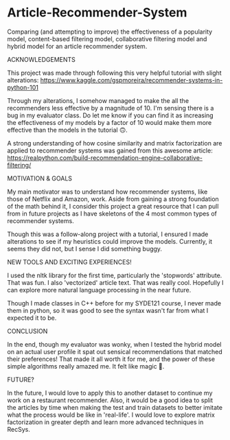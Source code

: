 # Article-Recommender-System
Comparing (and attempting to improve) the effectiveness of a popularity model, content-based filtering model, collaborative filtering model and hybrid model for an article recommender system.

ACKNOWLEDGEMENTS

This project was made through following this very helpful tutorial with slight alterations: https://www.kaggle.com/gspmoreira/recommender-systems-in-python-101

Through my alterations, I somehow managed to make the all the recommenders less effective by a magnitude of 10. I'm sensing there is a bug in my evaluator class. Do let me know if you can find it as increasing the effectiveness of my models by a factor of 10 would make them more effective than the models in the tutorial 🙃.

A strong understanding of how cosine similarity and matrix factorization are applied to recommender systems was gained from this awesome article: https://realpython.com/build-recommendation-engine-collaborative-filtering/

MOTIVATION & GOALS

My main motivator was to understand how recommender systems, like those of Netflix and Amazon, work. Aside from gaining a strong foundation of the math behind it, I consider this project a great resource that I can pull from in future projects as I have skeletons of the 4 most common types of recommender systems.

Though this was a follow-along project with a tutorial, I ensured I made alterations to see if my heuristics could improve the models. Currently, it seems they did not, but I sense I did something buggy.

NEW TOOLS AND EXCITING EXPERIENCES!

I used the nltk library for the first time, particularly the 'stopwords' attribute. That was fun. I also 'vectorized' article text. That was really cool. Hopefully I can explore more natural language processing in the near future.

Though I made classes in C++ before for my SYDE121 course, I never made them in python, so it was good to see the syntax wasn't far from what I expected it to be.

CONCLUSION

In the end, though my evaluator was wonky, when I tested the hybrid model on an actual user profile it spat out sensical recommendations that matched their preferences! That made it all worth it for me, and the power of these simple algorithms really amazed me. It felt like magic 🤯.

FUTURE?

In the future, I would love to apply this to another dataset to continue my work on a restaurant recommender. Also, it would be a good idea to split the articles by time when making the test and train datasets to better imitate what the process would be like in 'real-life'. I would love to explore matrix factorization in greater depth and learn more advanced techniques in RecSys.

